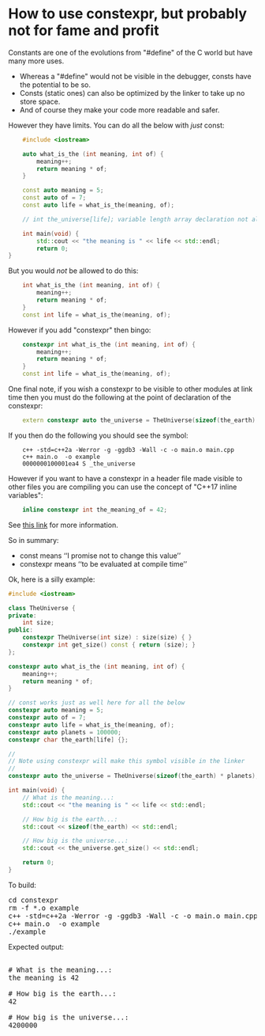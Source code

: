 How to use constexpr, but probably not for fame and profit
==========================================================

Constants are one of the evolutions from "#define" of the C world but have many more uses.

- Whereas a "#define" would not be visible in the debugger, consts have the potential to be so.
- Consts (static ones) can also be optimized by the linker to take up no store space.
- And of course they make your code more readable and safer.

However they have limits. You can do all the below with *just* const:
```C++
    #include <iostream>

    auto what_is_the (int meaning, int of) {
        meaning++;
        return meaning * of;
    }

    const auto meaning = 5;
    const auto of = 7;
    const auto life = what_is_the(meaning, of);

    // int the_universe[life]; variable length array declaration not allowed

    int main(void) {
        std::cout << "the meaning is " << life << std::endl;
        return 0;
}
```
But you would *not* be allowed to do this:
```C++
    int what_is_the (int meaning, int of) {
        meaning++;
        return meaning * of;
    }
    const int life = what_is_the(meaning, of);
```
However if you add "constexpr" then bingo:
```C++
    constexpr int what_is_the (int meaning, int of) {
        meaning++;
        return meaning * of;
    }
    const int life = what_is_the(meaning, of);
```
One final note, if you wish a constexpr to be visible to other modules
at link time then you must do the following at the point of declaration
of the constexpr:
```C++
    extern constexpr auto the_universe = TheUniverse(sizeof(the_earth) * planets);
```
If you then do the following you should see the symbol:
```
    c++ -std=c++2a -Werror -g -ggdb3 -Wall -c -o main.o main.cpp
    c++ main.o  -o example
    0000000100001ea4 S _the_universe
```
However if you want to have a constexpr in a header file made visible to other
files you are compiling you can use the concept of "C++17 inline variables":
```C++
    inline constexpr int the_meaning_of = 42;
```
See [this link](https://stackoverflow.com/questions/30208685/how-to-declare-constexpr-extern)
for more information.

So in summary:
- const means ‘‘I promise not to change this value’’
- constexpr means ‘‘to be evaluated at compile time’’

Ok, here is a silly example:
```C++
#include <iostream>

class TheUniverse {
private:
    int size;
public:
    constexpr TheUniverse(int size) : size(size) { }
    constexpr int get_size() const { return (size); }
};

constexpr auto what_is_the (int meaning, int of) {
    meaning++;
    return meaning * of;
}

// const works just as well here for all the below
constexpr auto meaning = 5;
constexpr auto of = 7;
constexpr auto life = what_is_the(meaning, of);
constexpr auto planets = 100000;
constexpr char the_earth[life] {};

//
// Note using constexpr will make this symbol visible in the linker
//
constexpr auto the_universe = TheUniverse(sizeof(the_earth) * planets);

int main(void) {
    // What is the meaning...:
    std::cout << "the meaning is " << life << std::endl;

    // How big is the earth...:
    std::cout << sizeof(the_earth) << std::endl;

    // How big is the universe...:
    std::cout << the_universe.get_size() << std::endl;

    return 0;
}
```
To build:
<pre>
cd constexpr
rm -f *.o example
c++ -std=c++2a -Werror -g -ggdb3 -Wall -c -o main.o main.cpp
c++ main.o  -o example
./example
</pre>
Expected output:
<pre>

# What is the meaning...:
the meaning is 42

# How big is the earth...:
42

# How big is the universe...:
4200000
</pre>
